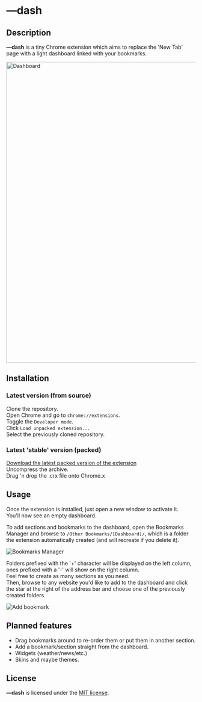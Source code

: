 
# —dash

## Description

**—dash** is a tiny Chrome extension which aims to replace the 'New Tab' page with a light dashboard linked with your bookmarks.  

<img src="http://f.cl.ly/items/262G2o2h2b1t011M2v1A/dashboard.png" alt="Dashboard" width="800" />

## Installation

### Latest version (from source)

Clone the repository.  
Open Chrome and go to `chrome://extensions`.  
Toggle the `Developer mode`.  
Click `Load unpacked extension...`  
Select the previously cloned repository.  

### Latest 'stable' version (packed)

[Download the latest packed version of the extension](https://github.com/romac/mdash/downloads)  
Uncompress the archive.  
Drag 'n drop the .crx file onto Chrome.x

## Usage

Once the extension is installed, just open a new window to activate it.  
You'll now see an empty dashboard.  

To add sections and bookmarks to the dashboard, open the Bookmarks Manager and browse to `/Other Bookmarks/[Dashboard]/`,
which is a folder the extension automatically created (and will recreate if you delete it).  

<img src="http://f.cl.ly/items/0y2g1e2v2p0Y150z0x1l/bookmarks.png" alt="Bookmarks Manager" />

Folders prefixed with the '+' character will be displayed on the left column, ones prefixed with a '-' will show on the right column.  
Feel free to create as many sections as you need.  
Then, browse to any website you'd like to add to the dashboard and click the star at the right of the address bar and choose one of the previously created folders.  

<img src="http://f.cl.ly/items/3U2e2c0T421A2X1P1T43/star.png" alt="Add bookmark" />

## Planned features

- Drag bookmarks around to re-order them or put them in another section.
- Add a bookmark/section straight from the dashboard.
- Widgets (weather/news/etc.)
- Skins and maybe themes.

## License

**—dash** is licensed under the [MIT license](http://www.opensource.org/licenses/mit-license.php).
